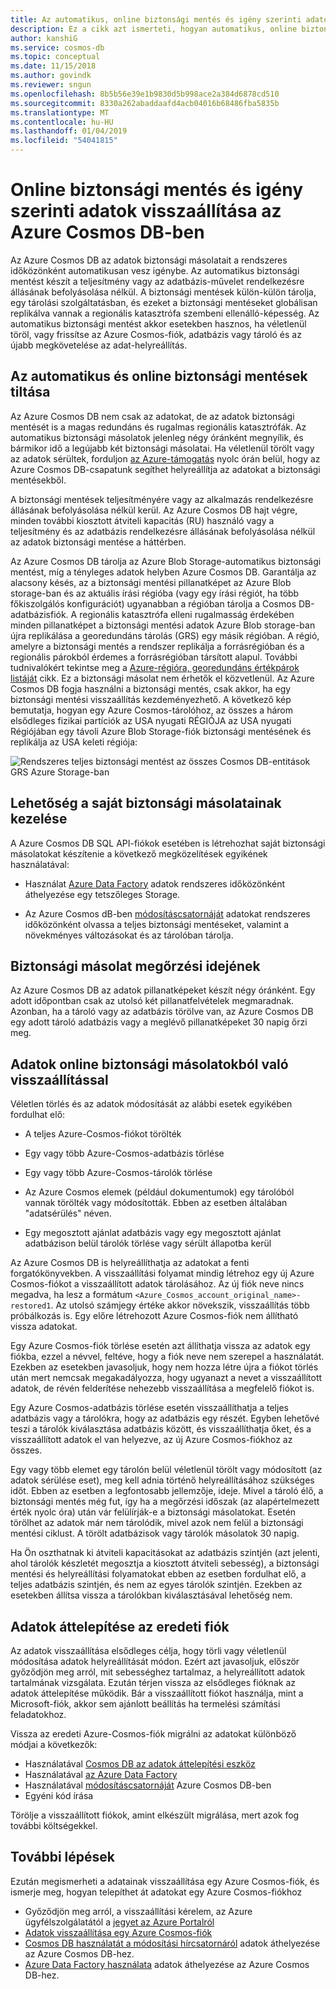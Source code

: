 ```yaml
---
title: Az automatikus, online biztonsági mentés és igény szerinti adatok visszaállítása az Azure Cosmos DB-ben
description: Ez a cikk azt ismerteti, hogyan automatikus, online biztonsági mentés és igény szerinti adatok visszaállítása az Azure Cosmos DB működik.
author: kanshiG
ms.service: cosmos-db
ms.topic: conceptual
ms.date: 11/15/2018
ms.author: govindk
ms.reviewer: sngun
ms.openlocfilehash: 8b5b56e39e1b9830d5b998ace2a384d6878cd510
ms.sourcegitcommit: 8330a262abaddaafd4acb04016b68486fba5835b
ms.translationtype: MT
ms.contentlocale: hu-HU
ms.lasthandoff: 01/04/2019
ms.locfileid: "54041815"
---
```

# <a name="online-backup-and-on-demand-data-restore-in-azure-cosmos-db"></a>Online biztonsági mentés és igény szerinti adatok visszaállítása az Azure Cosmos DB-ben

Az Azure Cosmos DB az adatok biztonsági másolatait a rendszeres időközönként automatikusan vesz igénybe. Az automatikus biztonsági mentést készít a teljesítmény vagy az adatbázis-művelet rendelkezésre állásának befolyásolása nélkül. A biztonsági mentések külön-külön tárolja, egy tárolási szolgáltatásban, és ezeket a biztonsági mentéseket globálisan replikálva vannak a regionális katasztrófa szembeni ellenálló-képesség. Az automatikus biztonsági mentést akkor esetekben hasznos, ha véletlenül töröl, vagy frissítse az Azure Cosmos-fiók, adatbázis vagy tároló és az újabb megkövetelése az adat-helyreállítás.

## <a name="automatic-and-online-backups"></a>Az automatikus és online biztonsági mentések tiltása

Az Azure Cosmos DB nem csak az adatokat, de az adatok biztonsági mentését is a magas redundáns és rugalmas regionális katasztrófák. Az automatikus biztonsági másolatok jelenleg négy óránként megnyílik, és bármikor idő a legújabb két biztonsági másolatai. Ha véletlenül törölt vagy az adatok sérültek, forduljon [az Azure-támogatás](https://azure.microsoft.com/support/options/) nyolc órán belül, hogy az Azure Cosmos DB-csapatunk segíthet helyreállítja az adatokat a biztonsági mentésekből.

A biztonsági mentések teljesítményére vagy az alkalmazás rendelkezésre állásának befolyásolása nélkül kerül. Az Azure Cosmos DB hajt végre, minden további kiosztott átviteli kapacitás (RU) használó vagy a teljesítmény és az adatbázis rendelkezésre állásának befolyásolása nélkül az adatok biztonsági mentése a háttérben.

Az Azure Cosmos DB tárolja az Azure Blob Storage-automatikus biztonsági mentést, míg a tényleges adatok helyben Azure Cosmos DB. Garantálja az alacsony késés, az a biztonsági mentési pillanatképet az Azure Blob storage-ban és az aktuális írási régióba (vagy egy írási régiót, ha több főkiszolgálós konfigurációt) ugyanabban a régióban tárolja a Cosmos DB-adatbázisfiók. A regionális katasztrófa elleni rugalmasság érdekében minden pillanatképet a biztonsági mentési adatok Azure Blob storage-ban újra replikálása a georedundáns tárolás (GRS) egy másik régióban. A régió, amelyre a biztonsági mentés a rendszer replikálja a forrásrégióban és a regionális párokból érdemes a forrásrégióban társított alapul. További tudnivalókért tekintse meg a [Azure-régióra, georedundáns értékpárok listáját](../best-practices-availability-paired-regions.md) cikk. Ez a biztonsági másolat nem érhetők el közvetlenül. Az Azure Cosmos DB fogja használni a biztonsági mentés, csak akkor, ha egy biztonsági mentési visszaállítás kezdeményezhető.
A következő kép bemutatja, hogyan egy Azure Cosmos-tárolóhoz, az összes a három elsődleges fizikai partíciók az USA nyugati RÉGIÓJA az USA nyugati Régiójában egy távoli Azure Blob Storage-fiók biztonsági mentésének és replikálja az USA keleti régiója:

![Rendszeres teljes biztonsági mentést az összes Cosmos DB-entitások GRS Azure Storage-ban](./media/online-backup-and-restore/automatic-backup.png)

## <a name="options-to-manage-your-own-backups"></a>Lehetőség a saját biztonsági másolatainak kezelése

A Azure Cosmos DB SQL API-fiókok esetében is létrehozhat saját biztonsági másolatokat készítenie a következő megközelítések egyikének használatával:

* Használat [Azure Data Factory](../data-factory/connector-azure-cosmos-db.md) adatok rendszeres időközönként áthelyezése egy tetszőleges Storage.

* Az Azure Cosmos dB-ben [módosításcsatornáját](change-feed.md) adatokat rendszeres időközönként olvassa a teljes biztonsági mentéseket, valamint a növekményes változásokat és az tárolóban tárolja.

## <a name="backup-retention-period"></a>Biztonsági másolat megőrzési idejének

Az Azure Cosmos DB az adatok pillanatképeket készít négy óránként. Egy adott időpontban csak az utolsó két pillanatfelvételek megmaradnak. Azonban, ha a tároló vagy az adatbázis törölve van, az Azure Cosmos DB egy adott tároló adatbázis vagy a meglévő pillanatképeket 30 napig őrzi meg.

## <a name="restoring-data-from-online-backups"></a>Adatok online biztonsági másolatokból való visszaállítással

Véletlen törlés és az adatok módosítását az alábbi esetek egyikében fordulhat elő:  

* A teljes Azure-Cosmos-fiókot törölték

* Egy vagy több Azure-Cosmos-adatbázis törlése

* Egy vagy több Azure-Cosmos-tárolók törlése

* Az Azure Cosmos elemek (például dokumentumok) egy tárolóból vannak törölték vagy módosították. Ebben az esetben általában "adatsérülés" néven.

* Egy megosztott ajánlat adatbázis vagy egy megosztott ajánlat adatbázison belül tárolók törlése vagy sérült állapotba kerül

Az Azure Cosmos DB is helyreállíthatja az adatokat a fenti forgatókönyvekben. A visszaállítási folyamat mindig létrehoz egy új Azure Cosmos-fiókot a visszaállított adatok tárolásához. Az új fiók neve nincs megadva, ha lesz a formátum `<Azure_Cosmos_account_original_name>-restored1`. Az utolsó számjegy értéke akkor növekszik, visszaállítás több próbálkozás is. Egy előre létrehozott Azure Cosmos-fiók nem állítható vissza adatokat.

Egy Azure Cosmos-fiók törlése esetén azt állíthatja vissza az adatok egy fiókba, ezzel a névvel, feltéve, hogy a fiók neve nem szerepel a használatát. Ezekben az esetekben javasoljuk, hogy nem hozza létre újra a fiókot törlés után mert nemcsak megakadályozza, hogy ugyanazt a nevet a visszaállított adatok, de révén felderítése nehezebb visszaállítása a megfelelő fiókot is. 

Egy Azure Cosmos-adatbázis törlése esetén visszaállíthatja a teljes adatbázis vagy a tárolókra, hogy az adatbázis egy részét. Egyben lehetővé teszi a tárolók kiválasztása adatbázis között, és visszaállíthatja őket, és a visszaállított adatok el van helyezve, az új Azure Cosmos-fiókhoz az összes.

Egy vagy több elemet egy tárolón belül véletlenül törölt vagy módosított (az adatok sérülése eset), meg kell adnia történő helyreállításához szükséges időt. Ebben az esetben a legfontosabb jellemzője, ideje. Mivel a tároló élő, a biztonsági mentés még fut, így ha a megőrzési időszak (az alapértelmezett érték nyolc óra) után vár felülírják-e a biztonsági másolatokat. Esetén törölhet az adatok már nem tárolódik, mivel azok nem felül a biztonsági mentési ciklust. A törölt adatbázisok vagy tárolók másolatok 30 napig.

Ha Ön oszthatnak ki átviteli kapacitásokat az adatbázis szintjén (azt jelenti, ahol tárolók készletét megosztja a kiosztott átviteli sebesség), a biztonsági mentési és helyreállítási folyamatokat ebben az esetben fordulhat elő, a teljes adatbázis szintjén, és nem az egyes tárolók szintjén. Ezekben az esetekben állítsa vissza a tárolókban kiválasztásával lehetőség nem.

## <a name="migrating-data-to-the-original-account"></a>Adatok áttelepítése az eredeti fiók

Az adatok visszaállítása elsődleges célja, hogy törli vagy véletlenül módosítása adatok helyreállítását módon. Ezért azt javasoljuk, először győződjön meg arról, mit sebességhez tartalmaz, a helyreállított adatok tartalmának vizsgálata. Ezután térjen vissza az elsődleges fióknak az adatok áttelepítése működik. Bár a visszaállított fiókot használja, mint a Microsoft-fiók, akkor sem ajánlott beállítás ha termelési számítási feladatokhoz.  

Vissza az eredeti Azure-Cosmos-fiók migrálni az adatokat különböző módjai a következők:

* Használatával [Cosmos DB az adatok áttelepítési eszköz](import-data.md)
* Használatával [az Azure Data Factory]( ../data-factory/connector-azure-cosmos-db.md)
* Használatával [módosításcsatornáját](change-feed.md) Azure Cosmos DB-ben 
* Egyéni kód írása

Törölje a visszaállított fiókok, amint elkészült migrálása, mert azok fog további költségekkel.

## <a name="next-steps"></a>További lépések

Ezután megismerheti a adatainak visszaállítása egy Azure Cosmos-fiók, és ismerje meg, hogyan telepíthet át adatokat egy Azure Cosmos-fiókhoz

* Győződjön meg arról, a visszaállítási kérelem, az Azure ügyfélszolgálatától a [jegyet az Azure Portalról](https://portal.azure.com/?#blade/Microsoft_Azure_Support/HelpAndSupportBlade)
* [Adatok visszaállítása egy Azure Cosmos-fiók](how-to-backup-and-restore.md)
* [Cosmos DB használatát a módosítási hírcsatornáról](change-feed.md) adatok áthelyezése az Azure Cosmos DB-hez.
* [Azure Data Factory használata](../data-factory/connector-azure-cosmos-db.md) adatok áthelyezése az Azure Cosmos DB-hez.

